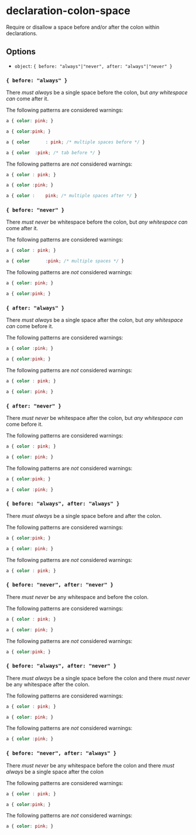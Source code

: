 # declaration-colon-space

Require or disallow a space before and/or after the colon within declarations.

## Options

* `object`: `{ before: "always"|"never", after: "always"|"never" }`

### `{ before: "always" }`

There *must always* be a single space before the colon, but *any whitespace can* come after it.

The following patterns are considered warnings:

```css
a { color: pink; }
```

```css
a { color:pink; }
```

```css
a { color      : pink; /* multiple spaces before */ }
```

```css
a { color  :pink; /* tab before */ }
```

The following patterns are *not* considered warnings:

```css
a { color : pink; }
```

```css
a { color :pink; }
```

```css
a { color :    pink; /* multiple spaces after */ }
```

### `{ before: "never" }`

There *must never* be whitespace before the colon, but *any whitespace can* come after it.

The following patterns are considered warnings:

```css
a { color : pink; }
```

```css
a { color      :pink; /* multiple spaces */ }
```

The following patterns are *not* considered warnings:

```css
a { color: pink; }
```

```css
a { color:pink; }
```

### `{ after: "always" }`

There *must always* be a single space after the colon, but *any whitespace can* come before it.

The following patterns are considered warnings:

```css
a { color :pink; }
```

```css
a { color:pink; }
```

The following patterns are *not* considered warnings:

```css
a { color : pink; }
```

```css
a { color: pink; }
```

### `{ after: "never" }`

There *must never* be whitespace after the colon, but *any whitespace can* come before it.

The following patterns are considered warnings:

```css
a { color : pink; }
```

```css
a { color: pink; }
```

The following patterns are *not* considered warnings:

```css
a { color:pink; }
```

```css
a { color :pink; }
```

### `{ before: "always", after: "always" }`

There *must always* be a single space before and after the colon.

The following patterns are considered warnings:

```css
a { color:pink; }
```

```css
a { color: pink; }
```

The following patterns are *not* considered warnings:

```css
a { color : pink; }
```

### `{ before: "never", after: "never" }`

There *must never* be any whitespace and before the colon.

The following patterns are considered warnings:

```css
a { color : pink; }
```

```css
a { color: pink; }
```

The following patterns are *not* considered warnings:

```css
a { color:pink; }
```

### `{ before: "always", after: "never" }`

There *must always* be a single space before the colon and there *must never* be any whitespace after the colon.

The following patterns are considered warnings:

```css
a { color : pink; }
```

```css
a { color: pink; }
```

The following patterns are *not* considered warnings:

```css
a { color :pink; }
```

### `{ before: "never", after: "always" }`

There *must never* be any whitespace before the colon and there *must always* be a single space after the colon

The following patterns are considered warnings:

```css
a { color : pink; }
```

```css
a { color:pink; }
```

The following patterns are *not* considered warnings:

```css
a { color: pink; }
```


